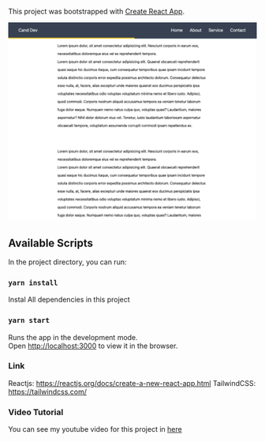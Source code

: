 This project was bootstrapped with [Create React App](https://github.com/facebook/create-react-app).

![Project Preview](./src/scroll-indicator.png)

## Available Scripts

In the project directory, you can run:

### `yarn install`

Instal All dependencies in this project

### `yarn start`

Runs the app in the development mode.<br />
Open [http://localhost:3000](http://localhost:3000) to view it in the browser.

### Link

Reactjs: https://reactjs.org/docs/create-a-new-react-app.html
TailwindCSS: https://tailwindcss.com/

### Video Tutorial

You can see my youtube video for this project in [here](https://youtu.be/qFHJaDQVOkE)